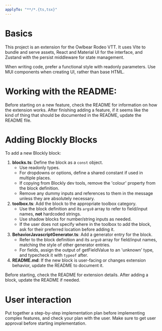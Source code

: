 ```yaml
---
applyTo: "**/*.{ts,tsx}"
---
```


# Basics

This project is an extension for the Owlbear Rodeo VTT. It uses Vite to bundle and serve assets, React and Material UI for the interface, and Zustand with the persist middleware for state management.

When writing code, prefer a functional style with readonly parameters. Use MUI components when creating UI, rather than base HTML.

# Working with the README:

Before starting on a new feature, check the README for information on how the extension works. After finishing adding a feature, if it seems like the kind of thing that should be documented in the README, update the README file.

# Adding Blockly Blocks

To add a new Blockly block:

1. **blocks.ts**: Define the block as a `const` object.
    - Use readonly types.
    - For dropdowns or options, define a shared constant if used in multiple places.
    - If copying from Blockly dev tools, remove the 'colour' property from the block definition.
    - Remove any dummy inputs and references to them in the message unless they are absolutely necessary.
2. **toolbox.ts**: Add the block to the appropriate toolbox category.
    - Use the block definition and its `args0` array to refer to field/input names, **not** hardcoded strings.
    - Use shadow blocks for number/string inputs as needed.
    - If the user does not specify where in the toolbox to add the block, ask for their preferred location before adding it.
3. **BehaviorJavascriptGenerator.ts**: Add a generator entry for the block.
    - Refer to the block definition and its `args0` array for field/input names, matching the style of other generator entries.
    - For fields, assign the output of getFieldValue to an 'unknown' type, and typecheck it with `typeof` after.
4. **README.md**: If the new block is user-facing or changes extension behavior, update the README to document it.

Before starting, check the README for extension details. After adding a block, update the README if needed.

# User interaction

Put together a step-by-step implementation plan before implementing complex features, and check your plan with the user. Make sure to get user approval before starting implementation.
